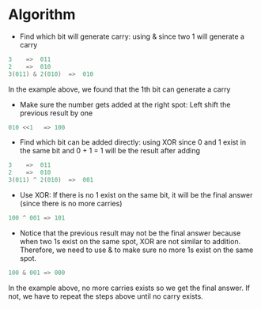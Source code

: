# Algorithm
- Find which bit will generate carry: using & since two 1 will generate a carry
``` Java
3    =>  011 
2    =>  010 
3(011) & 2(010)  =>  010
```
In the example above, we found that the 1th  bit can generate a carry
- Make sure the number gets added at the right spot: Left shift the previous result by one
``` Java
010 <<1   => 100
```
- Find which bit can be added directly: using XOR since 0 and 1 exist in the same bit and 0 + 1 = 1  will be the result after adding
``` Java
3    =>  011 
2    =>  010 
3(011) ^ 2(010)  =>  001
```
- Use XOR: If there is no 1 exist on the same bit, it will be the final answer (since there is no more carries)
``` Java
100 ^ 001 => 101
```
- Notice that the previous result may not be the final answer because when two 1s exist on the same spot, XOR are not similar to addition.
Therefore, we need to use & to make sure no more 1s exist on the same spot.
``` Java
100 & 001 => 000
```
In the example above, no more carries exists so we get the final answer. If not, we have to repeat the steps above until no carry exists.
